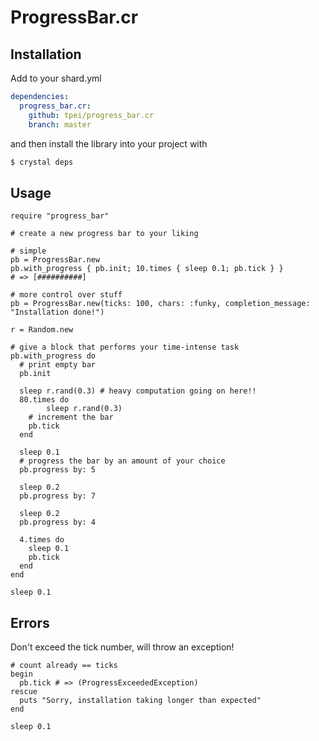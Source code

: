 # ProgressBar.cr

## Installation

Add to your shard.yml

```yaml
dependencies:
  progress_bar.cr:
    github: tpei/progress_bar.cr
    branch: master
```

and then install the library into your project with

```bash
$ crystal deps
```

## Usage

```crystal
require "progress_bar"

# create a new progress bar to your liking

# simple
pb = ProgressBar.new
pb.with_progress { pb.init; 10.times { sleep 0.1; pb.tick } }
# => [##########]

# more control over stuff
pb = ProgressBar.new(ticks: 100, chars: :funky, completion_message: "Installation done!")

r = Random.new

# give a block that performs your time-intense task
pb.with_progress do
  # print empty bar
  pb.init

  sleep r.rand(0.3) # heavy computation going on here!!
  80.times do
		sleep r.rand(0.3)
    # increment the bar
    pb.tick
  end

  sleep 0.1
  # progress the bar by an amount of your choice
  pb.progress by: 5

  sleep 0.2
  pb.progress by: 7

  sleep 0.2
  pb.progress by: 4

  4.times do
    sleep 0.1
    pb.tick
  end
end

sleep 0.1
```

## Errors

Don't exceed the tick number, will throw an exception!

```crystal
# count already == ticks
begin
  pb.tick # => (ProgressExceededException)
rescue
  puts "Sorry, installation taking longer than expected"
end

sleep 0.1
```
